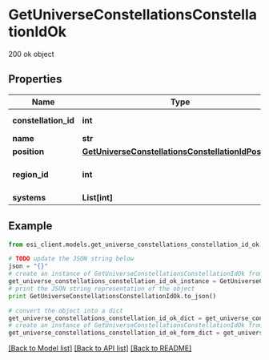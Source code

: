# GetUniverseConstellationsConstellationIdOk

200 ok object

## Properties

Name | Type | Description | Notes
------------ | ------------- | ------------- | -------------
**constellation_id** | **int** | constellation_id integer | 
**name** | **str** | name string | 
**position** | [**GetUniverseConstellationsConstellationIdPosition**](GetUniverseConstellationsConstellationIdPosition.md) |  | 
**region_id** | **int** | The region this constellation is in | 
**systems** | **List[int]** | systems array | 

## Example

```python
from esi_client.models.get_universe_constellations_constellation_id_ok import GetUniverseConstellationsConstellationIdOk

# TODO update the JSON string below
json = "{}"
# create an instance of GetUniverseConstellationsConstellationIdOk from a JSON string
get_universe_constellations_constellation_id_ok_instance = GetUniverseConstellationsConstellationIdOk.from_json(json)
# print the JSON string representation of the object
print GetUniverseConstellationsConstellationIdOk.to_json()

# convert the object into a dict
get_universe_constellations_constellation_id_ok_dict = get_universe_constellations_constellation_id_ok_instance.to_dict()
# create an instance of GetUniverseConstellationsConstellationIdOk from a dict
get_universe_constellations_constellation_id_ok_form_dict = get_universe_constellations_constellation_id_ok.from_dict(get_universe_constellations_constellation_id_ok_dict)
```
[[Back to Model list]](../README.md#documentation-for-models) [[Back to API list]](../README.md#documentation-for-api-endpoints) [[Back to README]](../README.md)


